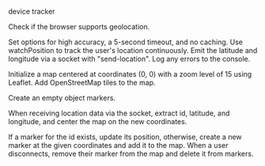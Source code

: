 device tracker 

Check if the browser supports geolocation.

Set options for high accuracy, a 5-second timeout, and no caching. Use watchPosition to track the user's location continuously. Emit the latitude and longitude via a socket with "send-location". Log any errors to the console.

Initialize a map centered at coordinates (0, 0) with a zoom level of 15 using Leaflet. Add OpenStreetMap tiles to the map.

Create an empty object markers.

When receiving location data via the socket, extract id, latitude, and longitude, and center the map on the new coordinates.

If a marker for the id exists, update its position, otherwise, create a new marker at the given coordinates and add it to the map. When a user disconnects, remove their marker from the map and delete it from markers.